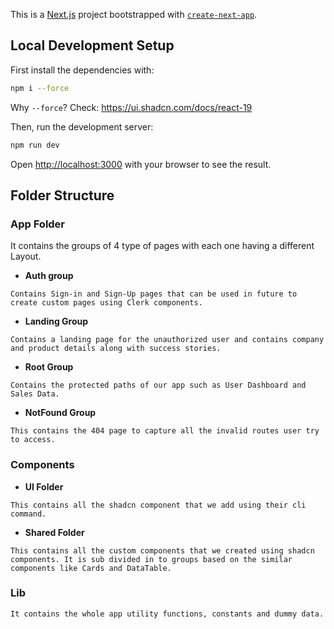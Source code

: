 This is a [Next.js](https://nextjs.org) project bootstrapped with [`create-next-app`](https://nextjs.org/docs/app/api-reference/cli/create-next-app).

## Local Development Setup

First install the dependencies with:

```bash
npm i --force
```
Why `--force`? Check: https://ui.shadcn.com/docs/react-19

Then, run the development server:

```bash
npm run dev
```

Open [http://localhost:3000](http://localhost:3000) with your browser to see the result.

## Folder Structure

### App Folder

It contains the groups of 4 type of pages with each one having a different Layout.

- **Auth group**
```
Contains Sign-in and Sign-Up pages that can be used in future to create custom pages using Clerk components. 
```

- **Landing Group**

```
Contains a landing page for the unauthorized user and contains company and product details along with success stories. 
```

- **Root Group**

```
Contains the protected paths of our app such as User Dashboard and Sales Data. 
```

- **NotFound Group**

```
This contains the 404 page to capture all the invalid routes user try to access.
```

### Components

- **UI Folder**

```
This contains all the shadcn component that we add using their cli command.
```

- **Shared Folder**

```
This contains all the custom components that we created using shadcn components. It is sub divided in to groups based on the similar components like Cards and DataTable. 
```

### Lib

```
It contains the whole app utility functions, constants and dummy data.
```
